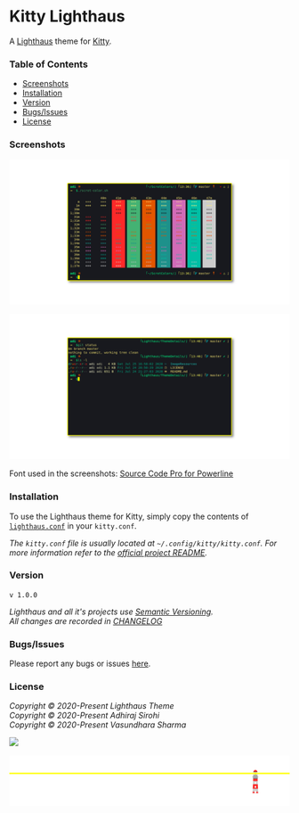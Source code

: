 # Kitty Lighthaus
A [Lighthaus](https://github.com/lighthaus-theme/lighthaus) theme for [Kitty](https://sw.kovidgoyal.net/kitty/).

### Table of Contents
- [Screenshots](#screenshots)
- [Installation](#installation)
- [Version](#version)
- [Bugs/Issues](#bugs/issues)
- [License](#license)

### Screenshots

<p align="center"><img src="https://raw.githubusercontent.com/lighthaus-theme/kitty/master/kitty-01.png"><p>

<p align="center"><img src="https://raw.githubusercontent.com/lighthaus-theme/kitty/master/kitty-02.png"><p>

Font used in the screenshots: [Source Code Pro for Powerline](https://github.com/powerline/fonts/tree/master/SourceCodePro)

### Installation
To use the Lighthaus theme for Kitty, simply copy the contents of [`lighthaus.conf`](https://github.com/lighthaus-theme/kitty/blob/master/src/lighthaus.conf) in your `kitty.conf`. <br>

_The `kitty.conf` file is usually located at `~/.config/kitty/kitty.conf`. For more information refer to the [official project README](https://sw.kovidgoyal.net/kitty/conf.html)._

### Version
```
v 1.0.0
```

_Lighthaus and all it's projects use [Semantic Versioning](https://semver.org/)._ <br/>
_All changes are recorded in [CHANGELOG](https://github.com/lighthaus-theme/kitty/blob/master/CHANGELOG.md)_

### Bugs/Issues
Please report any bugs or issues [here](https://github.com/lighthaus-theme/kitty/issues).

### License 

_Copyright © 2020-Present Lighthaus Theme_<br>
_Copyright © 2020-Present Adhiraj Sirohi_<br>
_Copyright © 2020-Present Vasundhara Sharma_

<p align="left"><a href="https://github.com/lighthaus-theme/kitty/blob/master/LICENSE"><img src="https://img.shields.io/static/v1.svg??style=flat&logo=appveyore&label=License&message=MIT&colorA=1C918A&colorB=50C16E"/></a></p>

<p align="center"><img src="https://raw.githubusercontent.com/lighthaus-theme/lighthaus/9e5cf66db03fc3e183e6cfbf7c4c04263a4f23df/ImageResources/lighthaus-border.svg"><p>

